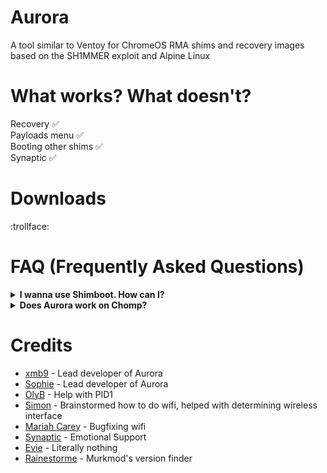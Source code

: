 # Aurora
A tool similar to Ventoy for ChromeOS RMA shims and recovery images based on the SH1MMER exploit and Alpine Linux

# What works? What doesn't?
Recovery :white_check_mark:<br>
Payloads menu :white_check_mark:<br>
Booting other shims :white_check_mark:<br>
Synaptic :white_check_mark:<br>

# Downloads
:trollface:

# FAQ (Frequently Asked Questions)
<details>
  <summary><b>I wanna use Shimboot. How can I?</b></summary>

  Use the [respective Shimboot fork for Aurora](https://github.com/xmb9/shimboot-priism). 
</details>
<details>
  <summary><b>Does Aurora work on Chomp?</b></summary>

  Priism 2.0 (The "original" Aurora) was developed entirely on Chomp!
</details>

# Credits
- [xmb9](https://discord.com/users/988950574387068968) - Lead developer of Aurora
- [Sophie](https://discord.com/users/1012095822957133976) - Lead developer of Aurora
- [OlyB](https://discord.com/users/476169716998733834) - Help with PID1
- [Simon](https://discord.com/users/1001820177731686500) - Brainstormed how to do wifi, helped with determining wireless interface
- [Mariah Carey](https://discord.com/users/555864478504189956) - Bugfixing wifi
- [Synaptic](https://discord.com/users/405896057139232778) - Emotional Support
- [Evie](https://discord.com/users/917886650951008276) - Literally nothing
- [Rainestorme](https://github.com/rainestorme) - Murkmod's version finder